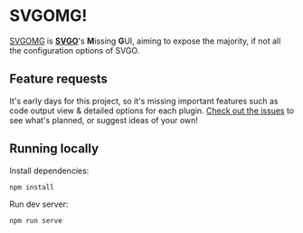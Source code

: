 # SVGOMG!

[SVGOMG](https://jakearchibald.github.io/svgomg/) is **[SVGO](https://github.com/svg/svgo)**'s **M**issing **G**UI, aiming to expose the majority, if not all the configuration options of SVGO.

## Feature requests

It's early days for this project, so it's missing important features such as code output view & detailed options for each plugin. [Check out the issues](https://github.com/jakearchibald/svgomg/issues) to see what's planned, or suggest ideas of your own!

## Running locally

Install dependencies:

```sh
npm install
```

Run dev server:

```sh
npm run serve
```
